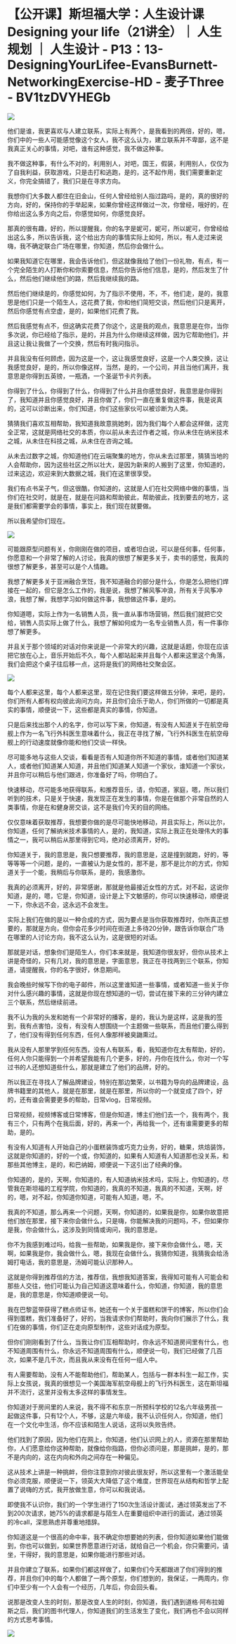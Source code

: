 # 【公开课】斯坦福大学：人生设计课 Designing your life（21讲全）｜ 人生规划 ｜ 人生设计 - P13：13-DesigningYourLifee-EvansBurnett-NetworkingExercise-HD - 麦子Three - BV1tzDVYHEGb

![](img/e5ce48a32deeb80662552daaf3180e87_0.png)

他们是谁，我更喜欢与人建立联系，实际上有两个，是我看到的两倍，好的，嗯，你们中的一些人可能感觉像这个女人，我不这么认为，建立联系并不卑鄙，这不是我真正关心的事情，对吧，谁有这种感觉，我不做这种事。

我不做这种事，有什么不对的，利用别人，对吧，国王，假装，利用别人，仅仅为了自我利益，获取游戏，只是击打和逃跑，是的，这不起作用，我们需要重新定义，你完全搞错了，我们只是在寻求方向。

我想你们大多数人都住在旧金山，任何人曾经给别人指过路吗，是的，真的很好的方向，好的，保持你的手举起来，如果你曾经这样做过一次，你曾经，哦好的，在你给出这么多方向之后，你感觉如何，你感觉良好。

那真的很有趣，好的，所以提醒我，你的名字是妮可，妮可，所以妮可，你曾经给出这么多，所以告诉我，这个给出方向的事情实际上如何，所以，有人走过来说嗨，我不确定联合广场在哪里，你知道，然后你会做什么。

如果我知道它在哪里，我会告诉他们，但这就像我给了他们一份礼物，有点，有一个完全陌生的人打断你和你索要信息，然后你告诉他们信息，是的，然后发生了什么，然后他们继续他们的路，然后我继续我的路。

然后他们继续是的，你感觉如何，为了指示不使用，不，不，他们走，是的，我意思是他们只是一个陌生人，这花费了我，你和他们简短交谈，然后他们只是离开，然后你感觉有点空虚，是的，如果他们花费了我。

然后我感觉有点不，但这确实花费了你这个，这是我的观点，我意思是在你，当你多次说，你已经给了指示，是的，并且为什么你继续这样做，因为它帮助他们，并且这让我让我做了一个交换，然后有时我问指示。

并且我没有任何顾虑，因为这是一个，这让我感觉良好，这是一个人类交换，这让我感觉良好，是的，所以你像这样，当然，是的，一个公司，并且当他们离开，我意思是你得到五英镑，一瓶酒，一个圣诞节卡片列表。

你得到了什么，你得到了什么，你得到了什么并且你感觉良好，我意思是你得到了，我知道并且你感觉良好，并且你做了，你们一直在重复做这件事，我是说真的，这可以诊断出来，你们知道，你们这些家伙可以被诊断为人类。

猜猜我们喜欢互相帮助，我知道我故意挑她刺，因为我们每个人都会这样做，这完全正常，这就是网络社交的本质，你以前从未去过作者之城，你从未住在纳米技术之城，从未住在科技之城，从未住在咨询之城。

从未去过数字之城，你知道他们在云端聚集的地方，你从未去过那里，猜猜当地的人会帮助你，因为这些社区之所以壮大，是因为新来的人搬到了这里，你知道的，过来这边，欢迎来到大数据之城，我们在这里很享受。

我们有点书呆子气，但这很酷，你知道的，这就是人们在社交网络中做的事情，当你们在社交时，就是在，就是在问路和帮助彼此，帮助彼此，找到要去的地方，这是我们都需要学会的事情，事实上，我们现在就要做。

所以我希望你们现在。

![](img/e5ce48a32deeb80662552daaf3180e87_2.png)

可能跟原型问题有关，你刚刚在做的项目，或者坦白说，可以是任何事，任何事，你愿意和一个非常了解的人讨论，我真的很想了解更多关于，卖书的感觉，我真的很想了解更多，甚至可以是个人情趣。

我想了解更多关于亚洲融合烹饪，我不知道融合的部分是什么，你是怎么把他们焊接在一起的，但它是怎么工作的，我是说，我想了解风筝冲浪，所有关于风筝冲浪，我想了解，我想学习如何做这件事，我想做这件事，是的。

你知道嗯，实际上作为一名销售人员，我一直从事市场营销，然后我们就把它交给，销售人员实际上做了什么，我想了解如何成为一名专业销售人员，有一件事你想了解更多。

并且关于那个领域的对话对你来说是一个非常大的兴趣，这就是话题，你现在应该把它放在心上，音乐开始后不久，每个人都站起来并且每个人都来这里这个角落，我们会把这个桌子往后移一点，这将是我们的网络社交聚会区。



![](img/e5ce48a32deeb80662552daaf3180e87_4.png)

每个人都来这里，每个人都来这里，现在记住我们要这样做五分钟，来吧，是的，你们所有人都有权向彼此询问方向，并且你们会乐于助人，你们所做的一切都是真实的事情，顺便说一下，这些都是真实的事情，你知道。

只是后来找出那个人的名字，你可以写下来，你知道，有没有人知道关于在航空母舰上作为一名飞行外科医生意味着什么，我正在寻找了解，飞行外科医生在航空母舰上的行动速度就像你能和他们交谈一样快。

尽可能多地与这些人交谈，看看是否有人知道你所不知道的事情，或者他们知道某人，或者他们知道某人知道，并且他们知道某人知道一个家伙，谁知道一个家伙，并且你可以稍后与他们跟进，你准备好了吗，你明白了。

快速移动，尽可能多地获得联系，和推荐音乐，请，你知道，家庭，嗯，所以我们听到的技术，只是关于快速，我发现正在发生的事情，你是在做那个非常自然的人类事情，你是在和健身房交谈，这不是我们今天的目的网络。

仅仅意味着获取推荐，我想要你做的是尽可能快地移动，并且实际上，所以比尔，你知道，任何了解纳米技术事情的人，是的，我知道，实际上我正在处理伟大的事情之一，我可以稍后从那里得到它吗，绝对必须离开，好的。

你知道关于，我的意思是，我只想要推荐，我的意思是，这是撞到就跑，好的，等等等等一个问题，是的，一直被认为是女性的，那不是，那不是比尔的方式，你知道关于一个能，我稍后与你联系，是的，我感激你。

我真的必须离开，好的，非常感谢，那就是他最接近女性的方式，对不起，这说你知道，是的，嗯，它是，你知道，设计是上下文敏感的，你可以快速移动，顺便说一下，你永远不会，这永远不会发生。

实际上我们在做的是以一种合成的方式，因为要点是当你获取推荐时，你所真正想要的，那就是方向，但你会花多少时间在街道上多待20分钟，跟告诉你联合广场在哪里的人讨论方向，我不这么认为，这是很短的对话。

那就是对话，想象你们是陌生人，你们本来就是，我知道你很友好，但你从技术上讲是奇怪的，只有几对，我的意思是，字面意思，我正在寻找两到三个联系，你知道，请提醒我，你的名字很好，休息期间。

我会晚些时候写下你的电子邮件，所以这里谁知道一些事情，或者知道一些关于你对什么感兴趣的事情，这就是你现在想知道的一切，尝试在接下来的三分钟内建立三个联系，然后继续前进。

我不认为我的头发和她有一个非常好的播客，是的，我认为是这样，这是我的签到，我有点害怕，没有，有没有人想围绕一个主题做一些联系，而且他们要么得到了，他们没有得到任何东西，任何人像那样被臭鼬熏过。

我从没有人那里学到任何东西，没有人有联系，看，我知道你在太有帮助，好的，任何人你只能得到一个并希望我能有几个更多，好的，丹你在找什么，你对一个写过书的人还想知道些什么，那就是建立了他们的品牌，好的。

所以我正在寻找人了解品牌建设，特别在那边繁荣，以书籍为导向的品牌建设，品牌书籍里的其他人，就是在那里，就是在那里，所以你的一个就变成了四个，好的，还有谁会需要更多的帮助，日常vlog，日常视频。

日常视频，视频博客或日常博客，但是你知道，博主们他们去一个，我有两个，我有三个，只有两个在我后面，好的，再来一个，再给我一个，还有谁需要更多的帮助，是的。

有没有人知道有人开始自己的小蛋糕装饰或巧克力业务，好的，糖果，烘焙装饰，这就是你知道的，好的一个或，你知道的，如果有人知道有人知道那也没关系，和那些其他博主，是的，和巴纳姆，顺便说一下这引出了经典的像。

你知道的，是的，天啊，你知道的，有人知道纳米技术吗，实际上，你知道的，尽管我在斯坦福的工程学院，你知道的，我真的不知道，我真的不知道，天啊，好的，嗯，对不起，你知道你知道，可能有人知道，嗯，不。

我真的不知道，那么再来一个问题，天啊，你知道的，如果我是你，如果你故意把他们放在那里，接下来你会做什么，只是嗨，你能解决我的问题吗，不，但如果你是我，你会做什么，这涉及到同情或询问，我的意思是。

你不为我感到难过吗，给我一些帮助，如果我是你，接下来你会做什么，嗯，天啊，如果我是你，我会做什么，嗯，我现在会做什么，我猜你知道，我猜我会给汤姆打电话，我的意思是，汤姆可能认识那种人。

这就是你得到推荐信的方法，推荐信，我想我知道答案，我得知可能有人可能会和那些人交往，他们可能认为自己知道这意味着什么，你知道，你知道，我的意思是，我的意思是，你知道顺便说一句。

我在巴黎蓝带获得了糕点师证书，她还有一个关于蛋糕和饼干的博客，所以你们会得到蛋糕，我们准备好了，好的，当我请求你们帮助时，我向你们展示了什么，我们在做的事情，你们正在走向原型制作，这些对话成为原型。

但你们刚刚看到了什么，当我让你们互相帮助时，你永远不知道房间里有什么，也不知道周围有什么，你永远不知道周围有什么，顺便说一句，我们已经做了几百次，如果不是几千次，而且我从来没有在任何一组人中。

有人需要帮助，没有人不能帮助他们，帮助某人，包括与一群本科生一起工作，实际上女孩说，我真的很想见一个美国海军航空母舰上的飞行外科医生，这在斯坦福并不流行，这里并没有太多这样的事情发生。

你知道对于房间里的人来说，我不得不和东京一所预科学校的12名六年级男孩一起做这件事，只有12个人，不够，这是六年级，我不认识任何人，你知道，他们在一个文化中生活，你不应该和陌生人说话，这将以失败告终。

他们找到了原因，因为他们在网上，你知道，他们认识网上的人，资源在那里帮助你，人们愿意给你这种帮助，就像给你指路，但你必须问是，那是挑衅，是的，那不是内向的，这在内向和外向之间存在一种偏见。

这从技术上讲是一种挑衅，但你注意到你对彼此很友好，所以这里有一个激活能垒你必须克服，顺便说一下，领英大大降低了这个难度，世界现在从结构和哲学上配置了说嗨的方式，我开放做生意，你可以和我说话。

即使我不认识你，我们的一个学生进行了150次生活设计面试，通过领英发出了不到200次请求，她75%的请求都是与陌生人在重要组织中进行的面试，通过领英的冷call，深思熟虑并尊重地措辞。

你知道这是一个很高的命中率，我不确定你想要她的列表，但你知道如果他们能做到，你也可以做到，如果世界愿意进行对话，就给自己一个机会，你只需要问，请坐，干得好，我的意思是，如果你能进行那些对话。

并且你建立了联系，如果你们都这样做了，如果你们今天都跟进了你们得到的推荐，并且你们中的每个人都做了一两个原型，你们想到的，我保证，一两周内，你们中至少有一个人会有一个经历，几年后，你会回头看。

说那是改变人生的时刻，那是改变人生的时刻，你知道，我们遇到道格·阿布拉姆斯之后，我们的图书代理人，你知道我们的生活发生了变化，我们再也不会以同样的方式思考事情。



![](img/e5ce48a32deeb80662552daaf3180e87_6.png)